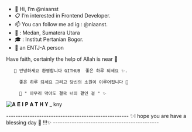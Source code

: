- 👋 Hi, I’m @niaanst
- :clipboard: I’m interested in Frontend Developer.
- 📫 You can follow me ad ig : @niaanst.
- :house_with_garden: : Medan, Sumatera Utara
- :mortar_board: : Institut Pertanian Bogor.
- :tanabata_tree: an ENTJ-A person


Have faith, certainly the help of Allah is near 🌿




       🙋 안녕하세요 환영합니다 GITHUB  좋은 하루 되세요 ✨.
       
         좋은 하루 되세요 그리고 당신의 소원이 이루어집니다 🌸
         
         💫 " 아무리 막아도 결국 너의 곁인 걸 " ✨
       
       
        
   ![𝐀 𝐄 𝐈 𝐏 𝐀 𝐓 𝐇 𝐘 _ kny](https://user-images.githubusercontent.com/57323931/122678453-31665880-d211-11eb-9067-0de07901e1f7.gif)








---------------------------------------------------- ✨I hope you are have a blessing day :ear_of_rice: !!!✨ ---------------------------------------------



